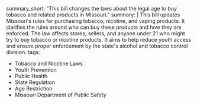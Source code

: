 summary_short: "This bill changes the laws about the legal age to buy tobacco and related products in Missouri."
summary: |
  This bill updates Missouri's rules for purchasing tobacco, nicotine, and vaping products. It clarifies the rules around who can buy these products and how they are enforced. The law affects stores, sellers, and anyone under 21 who might try to buy tobacco or nicotine products. It aims to help reduce youth access and ensure proper enforcement by the state's alcohol and tobacco control division.
tags:
  - Tobacco and Nicotine Laws
  - Youth Prevention
  - Public Health
  - State Regulation
  - Age Restriction
  - Missouri Department of Public Safety
